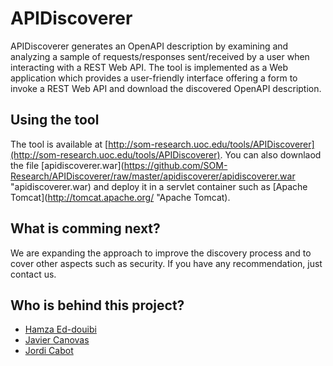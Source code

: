 # APIDiscoverer
APIDiscoverer generates an OpenAPI description by examining and analyzing a sample of requests/responses sent/received by a user when interacting with a REST Web API. The tool is implemented as a Web application which provides a user-friendly interface offering a form to invoke a REST Web API and download the discovered OpenAPI description.

## Using the tool

The tool is available at [http://som-research.uoc.edu/tools/APIDiscoverer](http://som-research.uoc.edu/tools/APIDiscoverer).
You can also downlaod the file [apidiscoverer.war](https://github.com/SOM-Research/APIDiscoverer/raw/master/apidiscoverer/apidiscoverer.war "apidiscoverer.war) and deploy it in a servlet container such as [Apache Tomcat](http://tomcat.apache.org/ "Apache Tomcat).


## What is comming next?

We  are expanding the approach to improve the discovery process and to cover other aspects  such as security.
If you have any recommendation, just contact us.

## Who is behind this project?

* [Hamza Ed-douibi](http://github.com/hamzaed/ "Hamza Ed-douibi")
* [Javier Canovas](http://github.com/jlcanovas/ "Javier Canovas")
* [Jordi Cabot](http://github.com/jcabot/ "Jordi Cabot")

